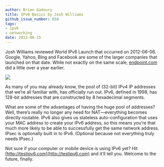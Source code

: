 ```yaml
---
author: Brian Gadoury
title: IPv6 Basics by Josh Williams
github_issue_number: 650
tags:
- ipv6
- networking
date: 2012-06-15
---
```


Josh Williams reviewed World IPv6 Launch that occurred on 2012-06-06. Google, Yahoo, Bing and Facebook are some of the larger companies that launched on that date. While not exactly on the same scale, [endpoint.com](/) did a little over a year earlier.

<img src="/blog/2012/06/ipv6-basics-by-josh-williams/image-0.jpeg"/>

As many of you may already know, the pool of (32-bit) IPv4 IP addresses that we’re all familiar with, has officially run out. IPv6, defined in 1998, has 128-bit addresses that are constructed by 8 hexadecimal segments.

What are some of the advantages of having the huge pool of addresses? Well, there’s really no longer any need for NAT—​everything becomes directly routable. IPv6 also gives us stateless auto-configuration that uses your MAC address to create your IPv6 address, so this means you’re that much more likely to be able to successfully get the same network address. IPsec is optionally built in to IPv6. (Optional because not everything truly needs IPsec.)

Not sure if your computer or mobile device is using IPv6 yet? Hit [http://testipv6.com](http://testipv6.com) and it’ll tell you. Welcome to the future, finally.
